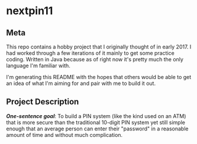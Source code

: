# nextpin11

## Meta

This repo contains a hobby project that I originally thought of in early 2017. I had worked through a few iterations of it mainly to get some practice coding. Written in Java because as of right now it's pretty much the only language I'm familiar with.

I'm generating this README with the hopes that others would be able to get an idea of what I'm aiming for and pair with me to build it out.

## Project Description

**_One-sentence goal_**: To build a PIN system (like the kind used on an ATM) that is more secure than the traditional 10-digit PIN system yet still simple enough that an average person can enter their "password" in a reasonable amount of time and without much complication.



